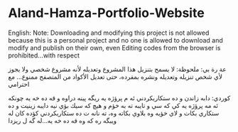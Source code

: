 # Aland-Hamza-Portfolio-Website
English:
Note: Downloading and modifying this project is not allowed because this is a personal project and no one is allowed to download and modify and publish on their own, even Editing codes from the browser is prohibited...with respect


عة رة بي:
ملحوظة: لا يسمح بتنزيل هذا المشروع وتعديله لأنه مشروع شخصي ولا يجوز لأي شخص تنزيله وتعديله ونشره بمفرده، حتى تعديل الأكواد من المتصفح ممنوع... مع احترامي

كوردي:
دابه زاندن و ده ستكاريكردني ئه م پرؤژه يه ريگه پينه دراوه و قه ده خه يه چونكه ئه مه پرؤژه يه كي كه سي و تايبه ته به خؤم و هيچ كه سيك بؤي نيه دايبه زينيت و ده ستكاري بكات و لاي خؤيه وه بلاوي بكاته وه، ته نانه ت ده ستكاريكردني كؤده كان له ويبگه ره كه وه قه ده خه يه...له گه ل ريزدا
